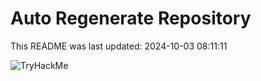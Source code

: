# Auto Regenerate Repository

This README was last updated: 2024-10-03 08:11:11

 ![TryHackMe](https://tryhackme.com/badge/533634)
